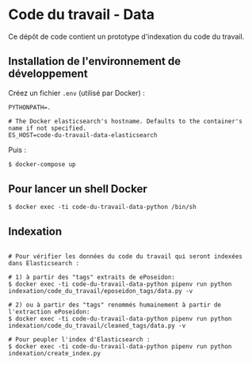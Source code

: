 # Code du travail - Data

Ce dépôt de code contient un prototype d'indexation du code du travail.

## Installation de l'environnement de développement

Créez un fichier `.env` (utilisé par Docker) :

```shell
PYTHONPATH=.

# The Docker elasticsearch's hostname. Defaults to the container's name if not specified.
ES_HOST=code-du-travail-data-elasticsearch
```

Puis :

```bash
$ docker-compose up
```

## Pour lancer un shell Docker

```shell
$ docker exec -ti code-du-travail-data-python /bin/sh
```

## Indexation

```shell

# Pour vérifier les données du code du travail qui seront indexées dans Elasticsearch :

# 1) à partir des "tags" extraits de ePoseidon:
$ docker exec -ti code-du-travail-data-python pipenv run python indexation/code_du_travail/eposeidon_tags/data.py -v

# 2) ou à partir des "tags" renommés humainement à partir de l'extraction ePoseidon:
$ docker exec -ti code-du-travail-data-python pipenv run python indexation/code_du_travail/cleaned_tags/data.py -v

# Pour peupler l'index d'Elasticsearch :
$ docker exec -ti code-du-travail-data-python pipenv run python indexation/create_index.py
```
